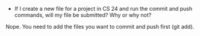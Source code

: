 - If I create a new file for a project in CS 24 and run the commit and push commands, will my file be submitted? Why or why not?

Nope. You need to add the files you want to commit and push first (git add).